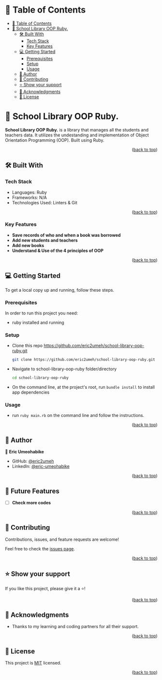 # 📗 Table of Contents

- [📗 Table of Contents](#-table-of-contents)
- [📖 School Library OOP Ruby. ](#-school-library-oop-ruby-)
  - [🛠 Built With ](#-built-with-)
    - [Tech Stack ](#tech-stack-)
    - [Key Features ](#key-features-)
  - [💻 Getting Started ](#-getting-started-)
    - [Prerequisites](#prerequisites)
    - [Setup](#setup)
    - [Usage](#usage)
  - [👥 Author ](#-author-)
  - [🤝 Contributing ](#-contributing-)
  - [⭐️ Show your support ](#️-show-your-support-)
  - [🙏 Acknowledgments ](#-acknowledgments-)
  - [📝 License ](#-license-)

<!-- PROJECT DESCRIPTION -->

# 📖 School Library OOP Ruby. <a name="about-project"></a>

**School Library OOP Ruby.** is a library that manages all the students and teachers data. It utilizes the undestanding and implementation of Object Orientation Programming (OOP). Built using Ruby.

<p align="right">(<a href="#readme-top">back to top</a>)</p>

## 🛠 Built With <a name="built-with"></a>

### Tech Stack <a name="tech-stack"></a>

- Languages: Ruby
- Frameworks: N/A
- Technologies Used: Linters & Git

<p align="right">(<a href="#readme-top">back to top</a>)</p>

<!-- Features -->

### Key Features <a name="key-features"></a>

- **Save records of who and when a book was borrowed**
- **Add new students and teachers**
- **Add new books**
- **Understand & Use of the 4 principles of OOP**

<p align="right">(<a href="#readme-top">back to top</a>)</p>

<!-- GETTING STARTED -->

## 💻 Getting Started <a name="getting-started"></a>

To get a local copy up and running, follow these steps.

### Prerequisites

In order to run this project you need:

- ruby installed and running

### Setup

- Clone this repo <https://github.com/eric2umeh/school-library-oop-ruby.git>

  ```bash
  git clone https://github.com/eric2umeh/school-library-oop-ruby.git
  ```

- Navigate to school-library-oop-ruby folder/directory

  ```bash
  cd school-library-oop-ruby
  ```

- On the command line, at the project's root, run `bundle install` to install app dependencies

### Usage

- run `ruby main.rb` on the command line and follow the instructions.

<p align="right">(<a href="#readme-top">back to top</a>)</p>


<!-- AUTHORS -->

## 👥 Author <a name="author"></a>

👤 **Eric Umeohabike**

- GitHub: [@eric2umeh](https://github.com/eric2umeh)
- LinkedIn: [@eric-umeohabike](https://www.linkedin.com/in/eric-umeohabike/)

<p align="right">(<a href="#readme-top">back to top</a>)</p>

## 🔭 Future Features <a name="future-features"></a>

- [ ] **Check more codes**

<p align="right">(<a href="#readme-top">back to top</a>)</p>

<!-- CONTRIBUTING -->

## 🤝 Contributing <a name="contributing"></a>

Contributions, issues, and feature requests are welcome!

Feel free to check the [issues page](https://github.com/eric2umeh/school-library-oop-ruby/issues/).

<p align="right">(<a href="#readme-top">back to top</a>)</p>

<!-- SUPPORT -->

## ⭐️ Show your support <a name="support"></a>

If you like this project, please give it a ⭐️!

<p align="right">(<a href="#readme-top">back to top</a>)</p>

<!-- ACKNOWLEDGEMENTS -->

## 🙏 Acknowledgments <a name="acknowledgements"></a>

- Thanks to my learning and coding partners for all their support.

<p align="right">(<a href="#readme-top">back to top</a>)</p>

<!-- LICENSE -->

## 📝 License <a name="license"></a>

This project is [MIT](./LICENSE) licensed.

<p align="right">(<a href="#readme-top">back to top</a>)</p>
